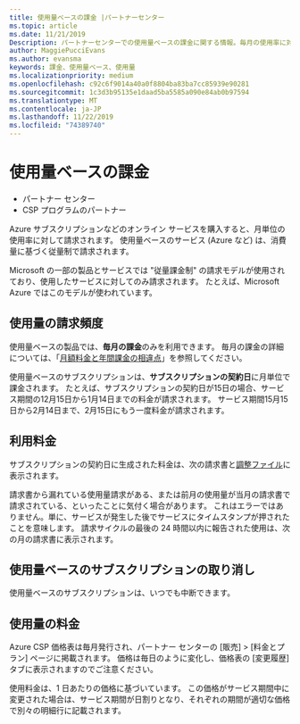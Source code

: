 ```yaml
---
title: 使用量ベースの課金 |パートナーセンター
ms.topic: article
ms.date: 11/21/2019
Description: パートナーセンターでの使用量ベースの課金に関する情報。毎月の使用率に対して課金されます。
author: MaggiePucciEvans
ms.author: evansma
keywords: 課金、使用量ベース、使用量
ms.localizationpriority: medium
ms.openlocfilehash: c92c6f9014a40a0f8804ba83ba7cc85939e90281
ms.sourcegitcommit: 1c3d3b95135e1daad5ba5585a090e84ab0b97594
ms.translationtype: MT
ms.contentlocale: ja-JP
ms.lasthandoff: 11/22/2019
ms.locfileid: "74389740"
---
```

# <a name="usage-based-billing"></a>使用量ベースの課金

- パートナー センター
- CSP プログラムのパートナー

Azure サブスクリプションなどのオンライン サービスを購入すると、月単位の使用率に対して請求されます。 使用量ベースのサービス (Azure など) は、消費量に基づく従量制で請求されます。

Microsoft の一部の製品とサービスでは "従量課金制" の請求モデルが使用されており、使用したサービスに対してのみ請求されます。 たとえば、Microsoft Azure ではこのモデルが使われています。 

## <a name="usage-billing-frequency"></a>使用量の請求頻度

使用量ベースの製品では、**毎月の課金**のみを利用できます。 毎月の課金の詳細については、「[月額料金と年間課金の相違点](billing-annual-monthly.md)」を参照してください。

使用量ベースのサブスクリプションは、**サブスクリプションの契約日**に月単位で課金されます。 たとえば、サブスクリプションの契約日が15日の場合、サービス期間の12月15日から1月14日までの料金が請求されます。 サービス期間15月15日から2月14日まで、2月15日にもう一度料金が請求されます。 

## <a name="usage-charges"></a>利用料金

サブスクリプションの契約日に生成された料金は、次の請求書と[調整ファイル](usage-based-recon-files.md)に表示されます。

請求書から漏れている使用量請求がある、または前月の使用量が当月の請求書で請求されている、といったことに気付く場合があります。 これはエラーではありません。単に、サービスが発生した後でサービスにタイムスタンプが押されたことを意味します。 請求サイクルの最後の 24 時間以内に報告された使用は、次の月の請求書に表示されます。

## <a name="cancelling-usage-based-subscriptions"></a>使用量ベースのサブスクリプションの取り消し

使用量ベースのサブスクリプションは、いつでも中断できます。

## <a name="pricing-for-usage"></a>使用量の料金

Azure CSP 価格表は毎月発行され、パートナー センターの [販売] > [料金とプラン] ページに掲載されます。 価格は毎日のように変化し、価格表の [変更履歴] タブに表示されますのでご注意ください。

使用料金は、1 日あたりの価格に基づいています。 この価格がサービス期間中に変更された場合は、サービス期間が日割りとなり、それぞれの期間が適切な価格で別々の明細行に記載されます。

